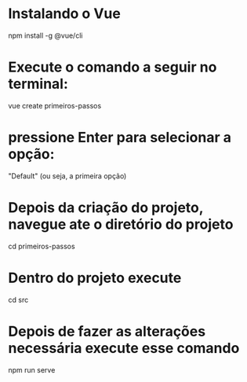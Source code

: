 # Instalando o Vue
npm install -g @vue/cli
# Execute o comando a seguir no terminal:
vue create primeiros-passos
# pressione Enter para selecionar a opção:
"Default" (ou seja, a primeira opção)
# Depois da criação do projeto, navegue ate o diretório do projeto
cd primeiros-passos
# Dentro do projeto execute
cd src
# Depois de fazer as alterações necessária execute esse comando
npm run serve

